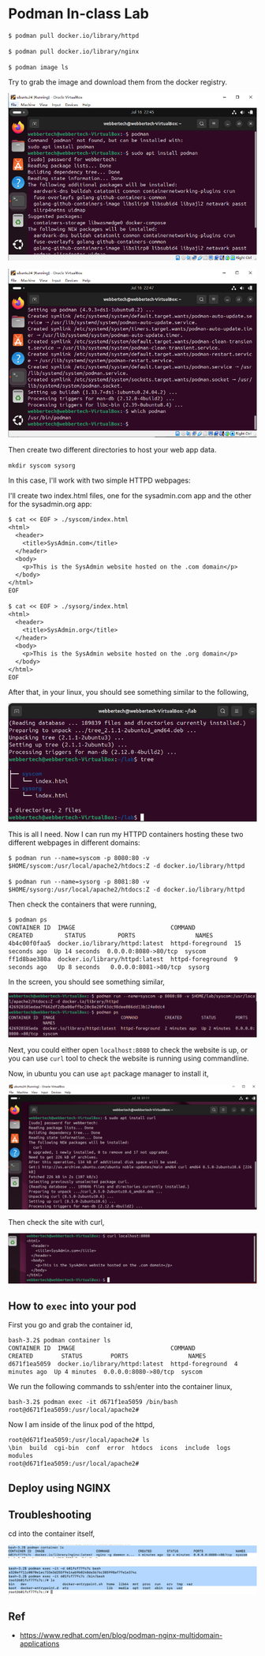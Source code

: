# Podman In-class Lab

```commandline
$ podman pull docker.io/library/httpd

$ podman pull docker.io/library/nginx

$ podman image ls
```

Try to grab the image and download them from the docker registry.

![podman_installation1.png](../../../../images/dev_ops/podman/podman_installation1.png)

![podman_installation2.png](../../../../images/dev_ops/podman/podman_installation2.png)

Then create two different directories to host your web app data. 

`mkdir syscom sysorg`

In this case, I'll work with two simple HTTPD webpages:

I'll create two index.html files, one for the sysadmin.com app and the other for the sysadmin.org app:

```shell
$ cat << EOF > ./syscom/index.html
<html>
  <header>
    <title>SysAdmin.com</title>
  </header>
  <body>
    <p>This is the SysAdmin website hosted on the .com domain</p>
  </body>
</html>
EOF

$ cat << EOF > ./sysorg/index.html
<html>
  <header>
    <title>SysAdmin.org</title>
  </header>
  <body>
    <p>This is the SysAdmin website hosted on the .org domain</p>
  </body>
</html>
EOF
```

After that, in your linux, you should see something similar to the following,

![podman_installation3.png](../../../../images/dev_ops/podman/webpages.png)

This is all I need. Now I can run my HTTPD containers hosting these two different webpages in different domains:

```commandline
$ podman run --name=syscom -p 8080:80 -v $HOME/syscom:/usr/local/apache2/htdocs:Z -d docker.io/library/httpd

$ podman run --name=sysorg -p 8081:80 -v $HOME/sysorg:/usr/local/apache2/htdocs:Z -d docker.io/library/httpd
```

Then check the containers that were running,

```shell
$ podman ps
CONTAINER ID  IMAGE                           COMMAND           CREATED         STATUS         PORTS                 NAMES
4b4c00f0faa5  docker.io/library/httpd:latest  httpd-foreground  15 seconds ago  Up 14 seconds  0.0.0.0:8080->80/tcp  syscom
ff1d8bae380a  docker.io/library/httpd:latest  httpd-foreground  9 seconds ago   Up 8 seconds   0.0.0.0:8081->80/tcp  sysorg
```

In the screen, you should see something similar,

![podman_run_image.png](../../../../images/dev_ops/podman/podman_run_image.png)

Next, you could either open `localhost:8080` to check the website is up, or you can use `curl` tool to check the website is running using commandline.

Now, in ubuntu you can use `apt` package manager to install it,

![install_curl.png](../../../../images/dev_ops/podman/install_curl.png)

Then check the site with curl,

![check_website.png](../../../../images/dev_ops/podman/check_website.png)


## How to `exec` into your pod

First you go and grab the container id,

```shell
bash-3.2$ podman container ls
CONTAINER ID  IMAGE                           COMMAND           CREATED        STATUS        PORTS                 NAMES
d671f1ea5059  docker.io/library/httpd:latest  httpd-foreground  4 minutes ago  Up 4 minutes  0.0.0.0:8080->80/tcp  syscom
```

We run the following commands to ssh/enter into the container linux,

```shell
bash-3.2$ podman exec -it d671f1ea5059 /bin/bash
root@d671f1ea5059:/usr/local/apache2# 
```

Now I am inside of the linux pod of the httpd,

```shell
root@d671f1ea5059:/usr/local/apache2# ls
\bin  build  cgi-bin  conf  error  htdocs  icons  include  logs	modules
root@d671f1ea5059:/usr/local/apache2#
```

## Deploy using NGINX

## Troubleshooting

cd into the container itself,

![container_id.png](container_id.png)

![exec_to_container.png](exec_to_container.png)

## Ref

- https://www.redhat.com/en/blog/podman-nginx-multidomain-applications